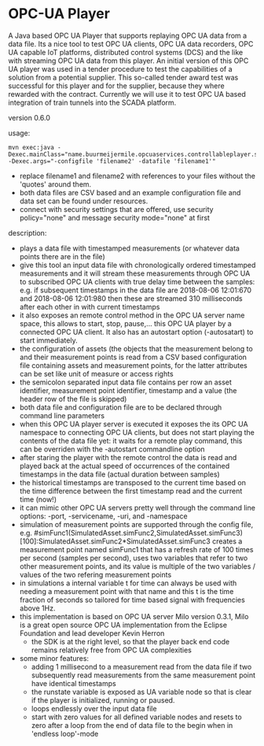 # OPC-UA Player
A Java based OPC UA Player that supports replaying OPC UA data from a data file.
Its a nice tool to test OPC UA clients, OPC UA data recorders, OPC UA capable IoT platforms, 
distributed control systems (DCS) and the like with streaming OPC UA data from this player. 
An initial version of this OPC UA player was used in a tender procedure to test the capabilities 
of a solution from a potential supplier. This so-called tender award test was successful for this 
player and for the supplier, because they where rewarded with the contract. Currently we will
use it to test OPC UA based integration of train tunnels into the SCADA platform.

version 0.6.0

usage: 
   
```
mvn exec:java -Dexec.mainClass="name.buurmeijermile.opcuaservices.controllableplayer.server.OPCUAPlayerServer" -Dexec.args="-configfile 'filename2' -datafile 'filename1'"
```
  - replace filename1 and filename2 with references to your files without the 'quotes' around them.
  - both data files are CSV based and an example configuration file and data set can be found under resources.
  - connect with security settings that are offered, use security policy="none" and message security mode="none" at first

description:
- plays a data file with timestamped measurements (or whatever data points there are in the file) 
- give this tool an input data file with chronologically ordered timestamped measurements and 
  it will stream these measurements through OPC UA to subscribed OPC UA clients with 
  true delay time between the samples: e.g. if subsequent timestamps in the data file are 2018-08-06 12:01:670 
  and 2018-08-06 12:01:980 then these are streamed 310 milliseconds after each other in with current timestamps
- it also exposes an remote control method in the OPC UA server name space, this allows to start, 
  stop, pause,... this OPC UA player by a connected OPC UA client. It also has an autostart option (-autosatart)
  to start immediately.
- the configuration of assets (the objects that the measurement belong to and their measurement points 
  is read from a CSV based configuration file containing assets and measurement points, for the latter 
  attributes can be set like unit of measure or access rights
- the semicolon separated input data file contains per row an asset identifier, 
  measurement point identifier, timestamp and a value (the header row of the file is skipped)
- both data file and configuration file are to be declared through command line parameters
- when this OPC UA player server is executed it exposes the its OPC UA namespace to connecting OPC UA clients,
  but does not start playing the contents of the data file yet: it waits for a remote play command, this can be overriden
  with the -autostart commandline option
- after staring the player with the remote control the data is read and played back at the 
  actual speed of occurrences of the contained timestamps in the data file (actual duration between samples)
- the historical timestamps are transposed to the current time based on the time 
  difference between the first timestamp read and the current time (now!)
- it can mimic other OPC UA servers pretty well through the command line options:
  -port, -servicename, -uri, and -namespace
- simulation of measurement points are supported through the config file, e.g. 
  #simFunc1(SimulatedAsset.simFunc2,SimulatedAsset.simFunc3)[100]:SimulatedAsset.simFunc2*SimulatedAsset.simFunc3
  creates a measurement point named simFunc1 that has a refresh rate of 100 times per second (samples per second), 
  uses two variables that refer to two other measurement points, and its value is multiple of 
  the two variables / values of the two refering measurement points
- in simulations a internal variable t for time can always be used with needing a measurement point with that name 
  and this t is the time fraction of seconds so tailored for time based signal with frequencies above 1Hz.
- this implementation is based on OPC UA server Milo version 0.3.1, Milo is a great 
  open source OPC UA implementation from the Eclipse Foundation and lead developer Kevin Herron
    - the SDK is at the right level, so that the player back end code remains 
      relatively free from OPC UA complexities
- some minor features:
    - adding 1 millisecond to a measurement read from the data file if two subsequently 
      read measurements from the same measurement point have identical timestamps
    - the runstate variable is exposed as UA variable node so that is clear if the player is initialized, running or paused.
    - loops endlessly over the input data file
    - start with zero values for all defined variable nodes and resets to zero after a loop from 
      the end of data file to the begin when in 'endless loop'-mode
